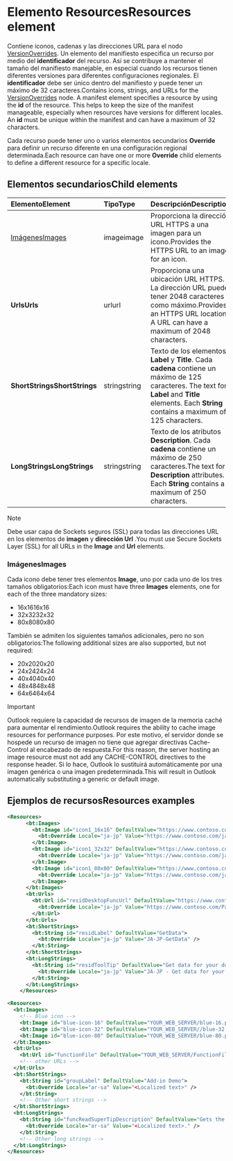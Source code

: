 # <a name="resources-element"></a><span data-ttu-id="c24ca-101">Elemento Resources</span><span class="sxs-lookup"><span data-stu-id="c24ca-101">Resources element</span></span>

<span data-ttu-id="c24ca-p101">Contiene iconos, cadenas y las direcciones URL para el nodo [VersionOverrides](versionoverrides.md). Un elemento del manifiesto especifica un recurso por medio del **identificador** del recurso. Así se contribuye a mantener el tamaño del manifiesto manejable, en especial cuando los recursos tienen diferentes versiones para diferentes configuraciones regionales. El **identificador** debe ser único dentro del manifiesto y puede tener un máximo de 32 caracteres.</span><span class="sxs-lookup"><span data-stu-id="c24ca-p101">Contains icons, strings, and URLs for the [VersionOverrides](versionoverrides.md) node. A manifest element specifies a resource by using the **id** of the resource. This helps to keep the size of the manifest manageable, especially when resources have versions for different locales. An **id** must be unique within the manifest and can have a maximum of 32 characters.</span></span>

<span data-ttu-id="c24ca-106">Cada recurso puede tener uno o varios elementos secundarios **Override** para definir un recurso diferente en una configuración regional determinada.</span><span class="sxs-lookup"><span data-stu-id="c24ca-106">Each resource can have one or more **Override** child elements to define a different resource for a specific locale.</span></span>

## <a name="child-elements"></a><span data-ttu-id="c24ca-107">Elementos secundarios</span><span class="sxs-lookup"><span data-stu-id="c24ca-107">Child elements</span></span>

|  <span data-ttu-id="c24ca-108">Elemento</span><span class="sxs-lookup"><span data-stu-id="c24ca-108">Element</span></span> |  <span data-ttu-id="c24ca-109">Tipo</span><span class="sxs-lookup"><span data-stu-id="c24ca-109">Type</span></span>  |  <span data-ttu-id="c24ca-110">Descripción</span><span class="sxs-lookup"><span data-stu-id="c24ca-110">Description</span></span>  |
|:-----|:-----|:-----|
|  [<span data-ttu-id="c24ca-111">Imágenes</span><span class="sxs-lookup"><span data-stu-id="c24ca-111">Images</span></span>](#images)            |  <span data-ttu-id="c24ca-112">image</span><span class="sxs-lookup"><span data-stu-id="c24ca-112">image</span></span>   |  <span data-ttu-id="c24ca-113">Proporciona la dirección URL HTTPS a una imagen para un icono.</span><span class="sxs-lookup"><span data-stu-id="c24ca-113">Provides the HTTPS URL to an image for an icon.</span></span> |
|  <span data-ttu-id="c24ca-114">**Urls**</span><span class="sxs-lookup"><span data-stu-id="c24ca-114">**Urls**</span></span>                |  <span data-ttu-id="c24ca-115">url</span><span class="sxs-lookup"><span data-stu-id="c24ca-115">url</span></span>     |  <span data-ttu-id="c24ca-p102">Proporciona una ubicación URL HTTPS. La dirección URL puede tener 2048 caracteres como máximo.</span><span class="sxs-lookup"><span data-stu-id="c24ca-p102">Provides an HTTPS URL location. A URL can have a maximum of 2048 characters.</span></span> |
|  <span data-ttu-id="c24ca-118">**ShortStrings**</span><span class="sxs-lookup"><span data-stu-id="c24ca-118">**ShortStrings**</span></span> |  <span data-ttu-id="c24ca-119">string</span><span class="sxs-lookup"><span data-stu-id="c24ca-119">string</span></span>  |  <span data-ttu-id="c24ca-p103">Texto de los elementos **Label** y **Title**. Cada **cadena** contiene un máximo de 125 caracteres. </span><span class="sxs-lookup"><span data-stu-id="c24ca-p103">The text for **Label** and **Title** elements. Each **String** contains a maximum of 125 characters.</span></span>|
|  <span data-ttu-id="c24ca-122">**LongStrings**</span><span class="sxs-lookup"><span data-stu-id="c24ca-122">**LongStrings**</span></span>  |  <span data-ttu-id="c24ca-123">string</span><span class="sxs-lookup"><span data-stu-id="c24ca-123">string</span></span>  | <span data-ttu-id="c24ca-p104">Texto de los atributos **Description**. Cada **cadena** contiene un máximo de 250 caracteres.</span><span class="sxs-lookup"><span data-stu-id="c24ca-p104">The text for **Description** attributes. Each **String** contains a maximum of 250 characters.</span></span>|

> [!NOTE]
> <span data-ttu-id="c24ca-126">Debe usar capa de Sockets seguros (SSL) para todas las direcciones URL en los elementos de **imagen** y **dirección Url** .</span><span class="sxs-lookup"><span data-stu-id="c24ca-126">You must use Secure Sockets Layer (SSL) for all URLs in the  **Image** and **Url** elements.</span></span>

### <a name="images"></a><span data-ttu-id="c24ca-127">Imágenes</span><span class="sxs-lookup"><span data-stu-id="c24ca-127">Images</span></span>
<span data-ttu-id="c24ca-128">Cada icono debe tener tres elementos **Image**, uno por cada uno de los tres tamaños obligatorios:</span><span class="sxs-lookup"><span data-stu-id="c24ca-128">Each icon must have three  **Images** elements, one for each of the three mandatory sizes:</span></span>

- <span data-ttu-id="c24ca-129">16x16</span><span class="sxs-lookup"><span data-stu-id="c24ca-129">16x16</span></span>
- <span data-ttu-id="c24ca-130">32x32</span><span class="sxs-lookup"><span data-stu-id="c24ca-130">32x32</span></span>
- <span data-ttu-id="c24ca-131">80x80</span><span class="sxs-lookup"><span data-stu-id="c24ca-131">80x80</span></span>

<span data-ttu-id="c24ca-132">También se admiten los siguientes tamaños adicionales, pero no son obligatorios:</span><span class="sxs-lookup"><span data-stu-id="c24ca-132">The following additional sizes are also supported, but not required:</span></span>

- <span data-ttu-id="c24ca-133">20x20</span><span class="sxs-lookup"><span data-stu-id="c24ca-133">20x20</span></span>
- <span data-ttu-id="c24ca-134">24x24</span><span class="sxs-lookup"><span data-stu-id="c24ca-134">24x24</span></span>
- <span data-ttu-id="c24ca-135">40x40</span><span class="sxs-lookup"><span data-stu-id="c24ca-135">40x40</span></span>
- <span data-ttu-id="c24ca-136">48x48</span><span class="sxs-lookup"><span data-stu-id="c24ca-136">48x48</span></span>
- <span data-ttu-id="c24ca-137">64x64</span><span class="sxs-lookup"><span data-stu-id="c24ca-137">64x64</span></span>

> [!IMPORTANT] 
> <span data-ttu-id="c24ca-138">Outlook requiere la capacidad de recursos de imagen de la memoria caché para aumentar el rendimiento.</span><span class="sxs-lookup"><span data-stu-id="c24ca-138">Outlook requires the ability to cache image resources for performance purposes.</span></span> <span data-ttu-id="c24ca-139">Por este motivo, el servidor donde se hospede un recurso de imagen no tiene que agregar directivas Cache-Control al encabezado de respuesta.</span><span class="sxs-lookup"><span data-stu-id="c24ca-139">For this reason, the server hosting an image resource must not add any CACHE-CONTROL directives to the response header.</span></span> <span data-ttu-id="c24ca-140">Si lo hace, Outlook lo sustituirá automáticamente por una imagen genérica o una imagen predeterminada.</span><span class="sxs-lookup"><span data-stu-id="c24ca-140">This will result in Outlook automatically substituting a generic or default image.</span></span>    

## <a name="resources-examples"></a><span data-ttu-id="c24ca-141">Ejemplos de recursos</span><span class="sxs-lookup"><span data-stu-id="c24ca-141">Resources examples</span></span> 

```XML
<Resources>
      <bt:Images>
        <bt:Image id="icon1_16x16" DefaultValue="https://www.contoso.com/icon_default.png">
          <bt:Override Locale="ja-jp" Value="https://www.contoso.com/ja-jp16-icon_default.png" />
        </bt:Image>
        <bt:Image id="icon1_32x32" DefaultValue="https://www.contoso.com/icon_default.png">
          <bt:Override Locale="ja-jp" Value="https://www.contoso.com/ja-jp32-icon_default.png" />
        </bt:Image>
        <bt:Image id="icon1_80x80" DefaultValue="https://www.contoso.com/icon_default.png">
          <bt:Override Locale="ja-jp" Value="https://www.contoso.com/ja-jp80-icon_default.png" />
        </bt:Image>
      </bt:Images>
      <bt:Urls>
        <bt:Url id="residDesktopFuncUrl" DefaultValue="https://www.contoso.com/Pages/Home.aspx">
          <bt:Override Locale="ja-jp" Value="https://www.contoso.com/Pages/Home.aspx" />
        </bt:Url>
      </bt:Urls>
      <bt:ShortStrings>
        <bt:String id="residLabel" DefaultValue="GetData">
          <bt:Override Locale="ja-jp" Value="JA-JP-GetData" />
        </bt:String>
      </bt:ShortStrings>
      <bt:LongStrings>
        <bt:String id="residToolTip" DefaultValue="Get data for your document.">
          <bt:Override Locale="ja-jp" Value="JA-JP - Get data for your document." />
        </bt:String>
      </bt:LongStrings>
    </Resources>
```

```xml
<Resources>
  <bt:Images>
    <!-- Blue icon -->
    <bt:Image id="blue-icon-16" DefaultValue="YOUR_WEB_SERVER/blue-16.png"/>
    <bt:Image id="blue-icon-32" DefaultValue="YOUR_WEB_SERVER//blue-32.png"/>
    <bt:Image id="blue-icon-80" DefaultValue="YOUR_WEB_SERVER/blue-80.png"/>
  </bt:Images>
  <bt:Urls>
    <bt:Url id="functionFile" DefaultValue="YOUR_WEB_SERVER/FunctionFile/Functions.html"/>
    <!-- other URLs -->
  </bt:Urls>
  <bt:ShortStrings>
    <bt:String id="groupLabel" DefaultValue="Add-in Demo">
      <bt:Override Locale="ar-sa" Value="<Localized text>" />
    </bt:String>
    <!-- Other short strings -->
  </bt:ShortStrings>
  <bt:LongStrings>
    <bt:String id="funcReadSuperTipDescription" DefaultValue="Gets the subject of the message or appointment.">
      <bt:Override Locale="ar-sa" Value="<Localized text>." />
    </bt:String>
    <!-- Other long strings -->
  </bt:LongStrings>
</Resources>
```
